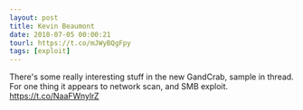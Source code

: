 ```yaml
---
layout: post
title: Kevin Beaumont
date: 2018-07-05 00:00:21
tourl: https://t.co/mJWyBQgFpy
tags: [exploit]
---
```

There's some really interesting stuff in the new GandCrab, sample in thread.  For one thing it appears to network scan, and SMB exploit. https://t.co/NaaFWnylrZ